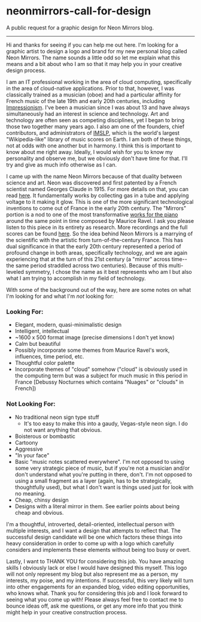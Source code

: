 # neonmirrors-call-for-design
A public request for a graphic design for Neon Mirrors blog.

---
Hi and thanks for seeing if you can help me out here. I'm looking for a graphic artist to design a logo and brand for my new personal blog called Neon Mirrors. The name sounds a little odd so let me explain what this means and a bit about who I am so that it may help you in your creative design process.

I am an IT professional working in the area of cloud computing, specifically in the area of cloud-native applications. Prior to that, however, I was classically trained as a musician (oboe) and had a particular affinity for French music of the late 19th and early 20th centuries, including [Impressionism](https://en.wikipedia.org/wiki/Impressionism). I've been a musician since I was about 13 and have always simultaneously had an interest in science and technology. Art and technology are often seen as competing disciplines, yet I began to bring those two together many years ago. I also am one of the founders, chief contributors, and administrators of [IMSLP](www.imslp.org), which is the world's largest "Wikipedia-like" library of music scores on Earth. I am both of these things, not at odds with one another but in harmony. I think this is important to know about me right away. Ideally, I would wish for you to know my personality and observe me, but we obviously don't have time for that. I'll try and give as much info otherwise as I can.

I came up with the name Neon Mirrors because of that duality between science and art. Neon was discovered and first patented by a French scientist named Georges Claude in 1915. For more details on that, you can read [here](https://www.thoughtco.com/history-of-neon-signs-1992355). It fundamentally works by collecting gas in a tube and applying voltage to it making it glow. This is one of the more significant technological inventions to come out of France in the early 20th century. The "Mirrors" portion is a nod to one of the most transformative [works for the piano](https://en.wikipedia.org/wiki/Miroirs) around the same point in time composed by Maurice Ravel. I ask you please listen to this piece in its entirety as research. More recordings and the full scores can be found [here](https://imslp.org/wiki/Miroirs_(Ravel%2C_Maurice)). So the idea behind Neon Mirrors is a marrying of the scientific with the artistic from turn-of-the-century France. This has dual significance in that the early 20th century represented a period of profound change in both areas, specifically technology, and we are again experiencing that at the turn of this 21st century (a "mirror" across time--the same period straddled across two centuries). Because of this multi-leveled symmetry, I chose the name as it best represents who am I but also what I am trying to accomplish in my field of technology.

With some of the background out of the way, here are some notes on what I'm looking for and what I'm *not* looking for:

### Looking For:

* Elegant, modern, quasi-minimalistic design
* Intelligent, intellectual
* ~1600 x 500 format image (precise dimensions I don't yet know)
* Calm but beautiful
* Possibly incorporate some themes from Maurice Ravel's work, influences, time period, etc.
* Thoughtful color palette 
* Incorporate themes of "cloud" somehow ("cloud" is obviously used in the computing term but was a subject for much music in this period in France [Debussy Nocturnes which contains "Nuages" or "clouds" in French])

### Not Looking For:

* No traditional neon sign type stuff
	 * It's too easy to make this into a gaudy, Vegas-style neon sign. I do not want anything that obvious.
* Boisterous or bombastic
* Cartoony
* Aggressive
* "In your face"
* Basic "music notes scattered everywhere". I'm not opposed to using some very strategic piece of music, but if you're not a musician and/or don't understand what you're putting in there, don't. I'm not opposed to using a small fragment as a layer (again, has to be strategically, thoughtfully used), but what I don't want is things used just for look with no meaning.
* Cheap, chinsy design 
* Designs with a literal mirror in them. See earlier points about being cheap and obvious.

I'm a thoughtful, introverted, detail-oriented, intellectual person with multiple interests, and I want a design that attempts to reflect that. The successful design candidate will be one which factors these things into heavy consideration in order to come up with a logo which carefully considers and implements these elements without being too busy or overt.

Lastly, I want to THANK YOU for considering this job. You have amazing skills I obviously lack or else I would have designed this myself. This logo will not only represent my blog but also represent me as a person, my interests, my poise, and my intentions. If successful, this very likely will turn into other engagements for an expanded blog, video editing opportunities, who knows what. Thank you for considering this job and I look forward to seeing what you come up with! Please always feel free to contact me to bounce ideas off, ask me questions, or get any more info that you think might help in your creative construction process.
